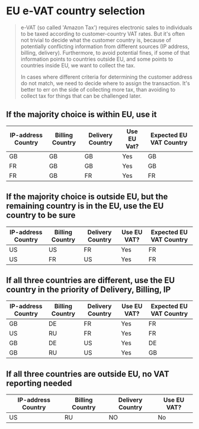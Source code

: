 
# EU e-VAT country selection

> e-VAT (so called 'Amazon Tax') requires electronic sales to individuals to be taxed according to customer-country VAT rates. But it's often not trivial to decide what the customer country is, because of potentially conflicting information from different sources (IP address, billing, delivery). Furthermore, to avoid potential fines, if some of that information points to countries outside EU, and some points to countries inside EU, we want to collect the tax. 
>
>In cases where different criteria for determining the customer address do not match, we need to decide where to assign the transaction. It's better to err on the side of collecting more tax, than avoiding to collect tax for things that can be challenged later.
>

## If the majority choice is within EU, use it

| IP-address Country |  Billing Country | Delivery Country | Use EU Vat? | Expected EU VAT Country  |
|--------------------|------------------|------------------|-------------|--------------------------|
| GB                 | GB               | GB               | Yes         | GB                       |
| FR                 | GB               | GB               | Yes         | GB                       |
| FR                 | GB               | FR               | Yes         | FR                       |

## If the majority choice is outside EU, but the remaining country is in the EU, use the EU country to be sure

| IP-address Country |  Billing Country | Delivery Country | Use EU VAT? | Expected EU VAT Country  |
|--------------------|------------------|------------------|-------------|--------------------------|
| US                 | US               | FR               | Yes         | FR                       |
| US                 | FR               | US               | Yes         | FR                       |

## If all three countries are different, use the EU country in the priority of Delivery, Billing, IP

| IP-address Country |  Billing Country | Delivery Country | Use EU VAT? | Expected EU VAT Country  |
|--------------------|------------------|------------------|-------------|--------------------------|
| GB                 | DE               | FR               | Yes         | FR                       |
| US                 | RU               | FR               | Yes         | FR                       |
| GB                 | DE               | US               | Yes         | DE                       |
| GB                 | RU               | US               | Yes         | GB                       |

## If all three countries are outside EU, no VAT reporting needed

| IP-address Country |  Billing Country | Delivery Country | Use EU VAT?  |
|--------------------|------------------|------------------|--------------|
| US                 | RU               | NO               | No           |

